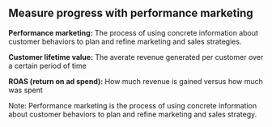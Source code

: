 ## Measure progress with performance marketing

**Performance marketing:**
The process of using concrete information about customer behaviors to plan and refine marketing and sales strategies.

**Customer lifetime value:**
The averate revenue generated per customer over a certain period of time

**ROAS (return on ad spend):**
How much revenue is gained versus how much was spent


Note:
Performance marketing is the process of using concrete information about customer behaviors to plan and refine marketing and sales strategy.